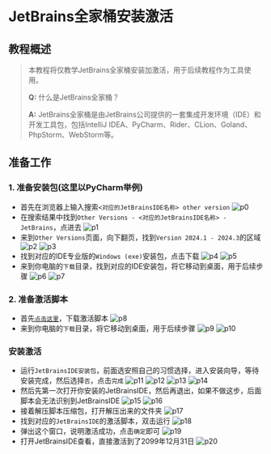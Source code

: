 # JetBrains全家桶安装激活

## 教程概述

> 本教程将仅教学JetBrains全家桶安装加激活，用于后续教程作为工具使用。
>
>**Q:** 什么是JetBrains全家桶？
>
>**A:** JetBrains全家桶是由JetBrains公司提供的一套集成开发环境（IDE）和开发工具包，包括IntelliJ IDEA、PyCharm、Rider、CLion、Goland、PhpStorm、WebStorm等。

## 准备工作

### 1. 准备安装包(这里以PyCharm举例)

- 首先在浏览器上输入搜索`<对应的JetBrainsIDE名称> other version`
![p0](../img/foundation/p001/p0.png)
- 在搜索结果中找到`Other Versions - <对应的JetBrainsIDE名称> - JetBrains`，点进去
![p1](../img/foundation/p001/p1.png)
- 来到`Other Versions`页面，向下翻页，找到`Version 2024.1 - 2024.3`的区域
![p2](../img/foundation/p001/p2.png)
![p3](../img/foundation/p001/p3.png)
- 找到对应的IDE专业版的`Windows (exe)`安装包，点击下载
![p4](../img/foundation/p001/p4.png)
![p5](../img/foundation/p001/p5.png)
- 来到你电脑的`下载`目录，找到对应的IDE安装包，将它移动到桌面，用于后续步骤
![p6](../img/foundation/p001/p6.png)
![p7](../img/foundation/p001/p7.png)

### 2. 准备激活脚本

- 首先[`点击这里`](https://enderg.lanzoum.com/i0aWN2ecyzle)，下载激活脚本
![p8](../img/foundation/p001/p8.png)
- 来到你电脑的`下载`目录，将它移动到桌面，用于后续步骤
![p9](../img/foundation/p001/p9.png)
![p10](../img/foundation/p001/p10.png)

### 安装激活

- 运行`JetBrainsIDE安装包`，前面选安照自己的习惯选择，进入安装向导，等待安装完成，然后选择`否`，点击`完成`
![p11](../img/foundation/p001/p11.png)
![p12](../img/foundation/p001/p12.png)
![p13](../img/foundation/p001/p13.png)
![p14](../img/foundation/p001/p14.png)
- 然后先第一次打开你安装的JetBrainsIDE，然后再退出，如果不做这步，后面脚本会无法识别到JetBrainsIDE
![p15](../img/foundation/p001/p15.png)
![p16](../img/foundation/p001/p16.png)
- 接着解压脚本压缩包，打开解压出来的文件夹
![p17](../img/foundation/p001/p17.png)
- 找到对应的`JetBrainsIDE`的激活脚本，双击运行
![p18](../img/foundation/p001/p18.png)
- 弹出这个窗口，说明激活成功，点击`确定`即可
![p19](../img/foundation/p001/p19.png)
- 打开JetBrainsIDE查看，直接激活到了2099年12月31日
![p20](../img/foundation/p001/p20.png)